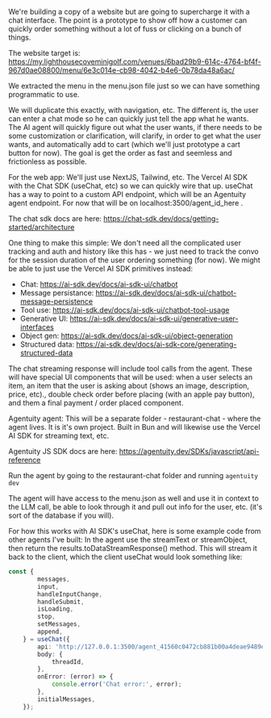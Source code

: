 We're building a copy of a website but are going to supercharge it with a chat interface.  The point is a prototype to show off how a customer can quickly order something without a lot of fuss or clicking on a bunch of things.

The website target is: https://my.lighthousecoveminigolf.com/venues/6bad29b9-614c-4764-bf4f-967d0ae08800/menu/6e3c014e-cb98-4042-b4e6-0b78da48a6ac/

We extracted the menu in the menu.json file just so we can have something programmatic to use.

We will duplicate this exactly, with navigation, etc. The different is, the user can enter a chat mode so he can quickly just tell the app what he wants.  The AI agent will quickly figure out what the user wants, if there needs to be some customization or clarification, will clarify, in order to get what the user wants, and automatically add to cart (which we'll just prototype a cart button for now).  The goal is get the order as fast and seemless and frictionless as possible.

For the web app:
We'll just use NextJS, Tailwind, etc. The Vercel AI SDK with the Chat SDK (useChat, etc) so we can quickly wire that up.  useChat has a way to point to a custom API endpoint, which will be an Agentuity agent endpoint.  For now that will be on localhost:3500/agent_id_here .

The chat sdk docs are here: https://chat-sdk.dev/docs/getting-started/architecture

One thing to make this simple: We don't need all the complicated user tracking and auth and history like this has - we just need to track the convo for the session duration of the user ordering something (for now).  We might be able to just use the Vercel AI SDK primitives instead:
- Chat: https://ai-sdk.dev/docs/ai-sdk-ui/chatbot
- Message persistance: https://ai-sdk.dev/docs/ai-sdk-ui/chatbot-message-persistence
- Tool use: https://ai-sdk.dev/docs/ai-sdk-ui/chatbot-tool-usage
- Generative UI: https://ai-sdk.dev/docs/ai-sdk-ui/generative-user-interfaces
- Object gen: https://ai-sdk.dev/docs/ai-sdk-ui/object-generation
- Structured data: https://ai-sdk.dev/docs/ai-sdk-core/generating-structured-data

The chat streaming response will include tool calls from the agent.  These will have special UI components that will be used: when a user selects an item, an item that the user is asking about (shows an image, description, price, etc)., double check order before placing (with an apple pay button), and them a final payment / order placed component.

Agentuity agent:
This will be a separate folder - restaurant-chat - where the agent lives.  It is it's own project.  Built in Bun and will likewise use the Vercel AI SDK for streaming text, etc.

Agentuity JS SDK docs are here: https://agentuity.dev/SDKs/javascript/api-reference

Run the agent by going to the restaurant-chat folder and running `agentuity dev`

The agent will have access to the menu.json as well and use it in context to the LLM call, be able to look through it and pull out info for the user, etc. (it's sort of the database if you will).

For how this works with AI SDK's useChat, here is some example code from other agents I've built:
In the agent use the streamText or streamObject, then return the results.toDataStreamResponse() method.  This will stream it back to the client, which the client useChat would look something like:

```ts
const {
		messages,
		input,
		handleInputChange,
		handleSubmit,
		isLoading,
		stop,
		setMessages,
		append,
	} = useChat({
		api: 'http://127.0.0.1:3500/agent_41560c0472cb881b00a4deae9489e659',
		body: {
			threadId,
		},
		onError: (error) => {
			console.error('Chat error:', error);
		},
		initialMessages,
	});
```
